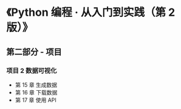# 《Python 编程 · 从入门到实践（第 2 版）》


## 第二部分 - 项目

### 项目 2 数据可视化

* 第 15 章 生成数据
* 第 16 章 下载数据
* 第 17 章 使用 API